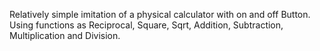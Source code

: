 Relatively simple imitation of a physical calculator with on and off Button.
Using functions as Reciprocal, Square, Sqrt, Addition, Subtraction, Multiplication and Division.
